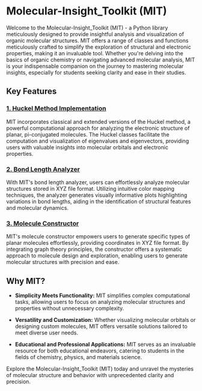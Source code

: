 # Molecular-Insight_Toolkit (MIT)

Welcome to the Molecular-Insight_Toolkit (MIT) - a Python library meticulously designed to provide insightful analysis and visualization of organic molecular structures. MIT offers a range of classes and functions meticulously crafted to simplify the exploration of structural and electronic properties, making it an invaluable tool. Whether you're delving into the basics of organic chemistry or navigating advanced molecular analysis, MIT is your indispensable companion on the journey to mastering molecular insights, especially for students seeking clarity and ease in their studies.

## Key Features

### [1. Huckel Method Implementation](huckel_model.md)
MIT incorporates classical and extended versions of the Huckel method, a powerful computational approach for analyzing the electronic structure of planar, pi-conjugated molecules. The Huckel classes facilitate the computation and visualization of eigenvalues and eigenvectors, providing users with valuable insights into molecular orbitals and electronic properties.

### [2. Bond Length Analyzer](bond_length_analyzer.md)
With MIT's bond length analyzer, users can effortlessly analyze molecular structures stored in XYZ file format. Utilizing intuitive color mapping techniques, the analyzer generates visually informative plots highlighting variations in bond lengths, aiding in the identification of structural features and molecular dynamics.

### [3. Molecule Constructor](molecule_constructor.md)
MIT's molecule constructor empowers users to generate specific types of planar molecules effortlessly, providing coordinates in XYZ file format. By integrating graph theory principles, the constructor offers a systematic approach to molecule design and exploration, enabling users to generate molecular structures with precision and ease.

## Why MIT?

- **Simplicity Meets Functionality:** MIT simplifies complex computational tasks, allowing users to focus on analyzing molecular structures and properties without unnecessary complexity.
  
- **Versatility and Customization:** Whether visualizing molecular orbitals or designing custom molecules, MIT offers versatile solutions tailored to meet diverse user needs.
  
- **Educational and Professional Applications:** MIT serves as an invaluable resource for both educational endeavors, catering to students in the fields of chemistry, physics, and materials science.

Explore the Molecular-Insight_Toolkit (MIT) today and unravel the mysteries of molecular structure and behavior with unprecedented clarity and precision.
